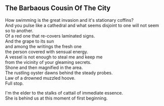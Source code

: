 The Barbaous Cousin Of The City
-------------------------------
How swimming is the great invasion and it's stationary coffins?  
And you pulse like a cathedral and what seems disjoint to one will not seem so to another.  
Of a red one that re-covers laminated signs.  
And the grape to its sun  
and among the writings the fresh one  
the person covered with sensual energy.  
A vessel is not enough to steal me and keep me  
from the vicinity of your gleaming secrets.  
Shone and then magnified in the area.  
The rustling oyster dawns behind the steady probes.  
Law of a drowned muzzled hoove.  
Full stop.  
  
I'm the elder to the stalks of cattail of immediate essence.  
She is behind us at this moment of first beginning.  
